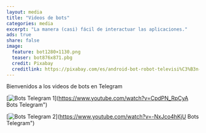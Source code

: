 ```yaml
---
layout: media
title: "Videos de bots"
categories: media
excerpt: "La manera (casi) fácil de interactuar las aplicaciones."
ads: true
share: false
image:
  feature: bot1280×1130.png
  teaser: bot876x871.pbg
  credit: Pixabay
  creditlink: https://pixabay.com/es/android-bot-robot-televisi%C3%B3n-feliz-161184/
---
```


Bienvenidos a los videos de bots en Telegram

[![Bots Telegram 1](http://img.youtube.com/vi/CpdPN_RpCyA/0.jpg)](https://www.youtube.com/watch?v=CpdPN_RpCyA Bots Telegram")

[![Bots Telegram 2](http://img.youtube.com/vi/-NxJco4hKjU/0.jpg)](https://www.youtube.com/watch?v=-NxJco4hKjU Bots Telegram")

